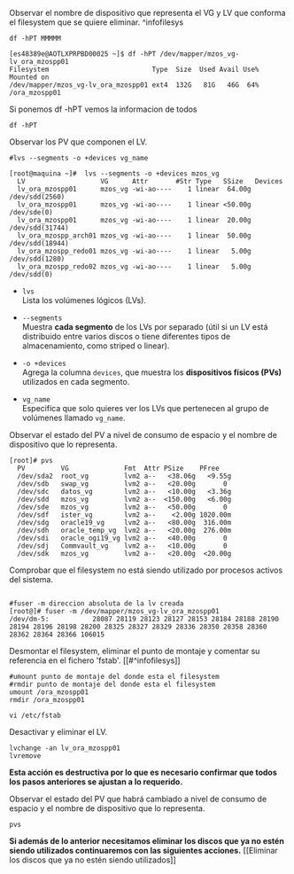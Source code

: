 Observar el nombre de dispositivo que representa el VG y LV que conforma el filesystem que se quiere eliminar. ^infofilesys

```
df -hPT MMMMM

[es48389e@AOTLXPRPBD00025 ~]$ df -hPT /dev/mapper/mzos_vg-lv_ora_mzospp01
Filesystem                          Type  Size  Used Avail Use% Mounted on
/dev/mapper/mzos_vg-lv_ora_mzospp01 ext4  132G   81G   46G  64% /ora_mzospp01
```

Si ponemos   df -hPT   vemos la informacion de todos 

```
df -hPT
```

Observar los PV que componen el LV.


```
#lvs --segments -o +devices vg_name

[root@maquina ~]#  lvs --segments -o +devices mzos_vg
  LV                   VG      Attr       #Str Type   SSize   Devices
  lv_ora_mzospp01      mzos_vg -wi-ao----    1 linear  64.00g /dev/sdd(2560)
  lv_ora_mzospp01      mzos_vg -wi-ao----    1 linear <50.00g /dev/sde(0)
  lv_ora_mzospp01      mzos_vg -wi-ao----    1 linear  20.00g /dev/sdd(31744)
  lv_ora_mzospp_arch01 mzos_vg -wi-ao----    1 linear  50.00g /dev/sdd(18944)
  lv_ora_mzospp_redo01 mzos_vg -wi-ao----    1 linear   5.00g /dev/sdd(1280)
  lv_ora_mzospp_redo02 mzos_vg -wi-ao----    1 linear   5.00g /dev/sdd(0)
```
- `lvs`  
    Lista los volúmenes lógicos (LVs).
    
- `--segments`  
    Muestra **cada segmento** de los LVs por separado (útil si un LV está distribuido entre varios discos o tiene diferentes tipos de almacenamiento, como striped o linear).
    
- `-o +devices`  
    Agrega la columna `devices`, que muestra los **dispositivos físicos (PVs)** utilizados en cada segmento.
    
- `vg_name`  
    Especifica que solo quieres ver los LVs que pertenecen al grupo de volúmenes llamado `vg_name`.

Observar el estado del PV a nivel de consumo de espacio y el nombre de dispositivo que lo representa.

```
[root]# pvs
  PV         VG              Fmt  Attr PSize    PFree
  /dev/sda2  root_vg         lvm2 a--   <38.06g   <9.55g
  /dev/sdb   swap_vg         lvm2 a--   <20.00g       0
  /dev/sdc   datos_vg        lvm2 a--   <10.00g   <3.36g
  /dev/sdd   mzos_vg         lvm2 a--  <150.00g   <6.00g
  /dev/sde   mzos_vg         lvm2 a--   <50.00g       0
  /dev/sdf   ister_vg        lvm2 a--    <2.00g 1020.00m
  /dev/sdg   oracle19_vg     lvm2 a--   <80.00g  316.00m
  /dev/sdh   oracle_temp_vg  lvm2 a--   <20.00g  276.00m
  /dev/sdi   oracle_ogi19_vg lvm2 a--   <40.00g       0
  /dev/sdj   Commvault_vg    lvm2 a--   <10.00g       0
  /dev/sdk   mzos_vg         lvm2 a--   <20.00g  <20.00g
```


Comprobar que el filesystem no está siendo utilizado por procesos activos del sistema.
```

#fuser -m direccion absoluta de la lv creada
[root@]# fuser -m /dev/mapper/mzos_vg-lv_ora_mzospp01
/dev/dm-5:           28087 28119 28123 28127 28153 28184 28188 28190 28194 28196 28198 28200 28325 28327 28329 28336 28350 28358 28360 28362 28364 28366 106015

```

Desmontar el filesystem, eliminar el punto de montaje y comentar su referencia en el fichero 'fstab'. [[#^infofilesys]]

```
#umount punto de montaje del donde esta el filesystem  
#rmdir punto de montaje del donde esta el filesystem
umount /ora_mzospp01
rmdir /ora_mzospp01

vi /etc/fstab
```

Desactivar y eliminar el LV.

```
lvchange -an lv_ora_mzospp01  
lvremove 
```

**Esta acción es destructiva por lo que es necesario confirmar que todos los pasos anteriores se ajustan a lo requerido.**

Observar el estado del PV que habrá cambiado a nivel de consumo de espacio y el nombre de dispositivo que lo representa.

```
pvs
```

**Si además de lo anterior necesitamos eliminar los discos que ya no estén siendo utilizados continuaremos con las siguientes acciones.**
[[Eliminar los discos que ya no estén siendo utilizados]]
